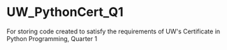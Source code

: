 # UW_PythonCert_Q1
For storing code created to satisfy the requirements of UW's Certificate in Python Programming, Quarter 1
